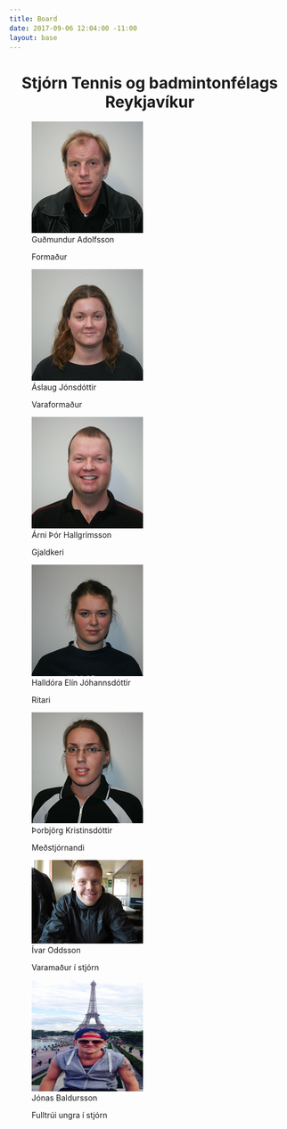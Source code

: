 ```yaml
---
title: Board
date: 2017-09-06 12:04:00 -11:00
layout: base
---
```


<head>
<link href='http://fonts.googleapis.com/css?family=Lobster' rel='stylesheet' type='text/css'>
</head>
<body>
<h1 class="board_text" id="page_without_coverphoto" align="center">Stjórn Tennis og badmintonfélags Reykjavíkur</h1>
<div id="container">
<figure id="row1">
<img src="/images/gudmundur.png" alt="Guðmundur-formaður">
<figcaption class="board_text">Guðmundur Adolfsson</figcaption>
<p>Formaður</p>
</figure>
<figure id="row2">
<img src="/images/aslaug.png" alt="Áslaug-varaformaður">
<figcaption class="board_text">Áslaug Jónsdóttir</figcaption>
<p>Varaformaður</p>
</figure>
</div>
<div id="container">
<figure id="row1">
<img src="/images/arni.png" alt="Árni-gjaldkeri">
<figcaption class="board_text">Árni Þór Hallgrímsson</figcaption>
<p>Gjaldkeri</p>
</figure>
<figure id="row2">
<img src="/images/halldora.png" alt="Halldóra-ritari">
<figcaption class="board_text">Halldóra Elín Jóhannsdóttir</figcaption>
<p>Ritari</p>
</figure>
</div>
<div id="container">
<figure id="row1">
<img src="/images/thorbjorg.png" alt="Þorbjörg-meðstjórnandi">
<figcaption class="board_text">Þorbjörg Kristinsdóttir</figcaption>
<p>Meðstjórnandi</p>
</figure>
<figure id="row2">
<img src="/images/ivar.jpg" alt="Ívar-varamaður í stjórn">
<figcaption class="board_text">Ívar Oddsson</figcaption>
<p>Varamaður í stjórn</p>
</figure>
</div>
<div id="container">
<figure id="row3">
<img src="/images/jonas.jpg" alt="Jónas-fulltrúi ungra í stjórn" width="200px" height="200px" />
<figcaption class="board_text">Jónas Baldursson</figcaption>
<p>Fulltrúi ungra í stjórn</p>
</figure>
</div>
</body>